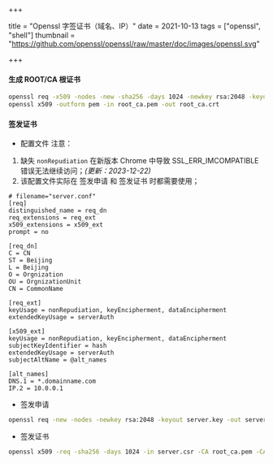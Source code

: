 +++

title = "Openssl 字签证书（域名、IP）"
date = 2021-10-13
tags = ["openssl", "shell"]
thumbnail = "https://github.com/openssl/openssl/raw/master/doc/images/openssl.svg"

+++

#### 生成 ROOT/CA 根证书

``` bash
openssl req -x509 -nodes -new -sha256 -days 1024 -newkey rsa:2048 -keyout root_ca.key -out root_ca.pem -subj "/C=CN/O=Orgnization/OU=OrgizationUnit/CN=CommonName"
openssl x509 -outform pem -in root_ca.pem -out root_ca.crt
```

#### 签发证书

* 配置文件
注意：
1. 缺失 `nonRepudiation` 在新版本 Chrome 中导致 SSL_ERR_IMCOMPATIBLE 错误无法继续访问；*(更新：2023-12-22)*
2. 该配置文件实际在 签发申请 和 签发证书 时都需要使用；

``` config
# filename="server.conf"
[req]
distinguished_name = req_dn
req_extensions = req_ext
x509_extensions = x509_ext
prompt = no

[req_dn]
C = CN
ST = Beijing
L = Beijing
O = Orgnization
OU = OrgnizationUnit
CN = CommonName

[req_ext]
keyUsage = nonRepudiation, keyEncipherment, dataEncipherment
extendedKeyUsage = serverAuth

[x509_ext]
keyUsage = nonRepudiation, keyEncipherment, dataEncipherment
subjectKeyIdentifier = hash
extendedKeyUsage = serverAuth
subjectAltName = @alt_names

[alt_names]
DNS.1 = *.domainname.com
IP.2 = 10.0.0.1
```

* 签发申请

``` bash
openssl req -new -nodes -newkey rsa:2048 -keyout server.key -out server.csr -config server.conf
```

* 签发证书

``` bash
openssl x509 -req -sha256 -days 1024 -in server.csr -CA root_ca.pem -CAkey root_ca.key -CAcreateserial -extfile server.conf -extensions x509_ext -out server.crt
```



